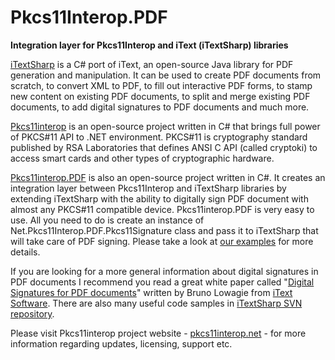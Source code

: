 Pkcs11Interop.PDF
=================
**Integration layer for Pkcs11Interop and iText (iTextSharp) libraries**

[iTextSharp](http://sourceforge.net/projects/itextsharp/) is a C# port of iText, an open-source Java library for PDF generation and manipulation. It can be used to create PDF documents from scratch, to convert XML to PDF, to fill out interactive PDF forms, to stamp new content on existing PDF documents, to split and merge existing PDF documents, to add digital signatures to PDF documents and much more.

[Pkcs11interop](http://www.pkcs11interop.net) is an open-source project written in C# that brings full power of PKCS#11 API to .NET environment. PKCS#11 is cryptography standard published by RSA Laboratories that defines ANSI C API (called cryptoki) to access smart cards and other types of cryptographic hardware.

[Pkcs11interop.PDF](https://github.com/jariq/Pkcs11Interop.PDF) is also an open-source project written in C#. It creates an integration layer between Pkcs11Interop and iTextSharp libraries by extending iTextSharp with the ability to digitally sign PDF document with almost any PKCS#11 compatible device. Pkcs11interop.PDF is very easy to use. All you need to do is create an instance of Net.Pkcs11Interop.PDF.Pkcs11Signature class and pass it to iTextSharp that will take care of PDF signing. Please take a look at [our examples](http://www.pkcs11interop.net/pdf/doc/examples.html) for more details.

If you are looking for a more general information about digital signatures in PDF documents I recommend you read a great white paper called "[Digital Signatures for PDF documents](http://itextpdf.com/book/digitalsignatures/)" written by Bruno Lowagie from [iText Software](http://itextpdf.com/). There are also many useful code samples in [iTextSharp SVN repository](http://svn.code.sf.net/p/itextsharp/code/tutorial).

Please visit Pkcs11interop project website - [pkcs11interop.net](http://www.pkcs11interop.net) - for more information regarding updates, licensing, support etc.
